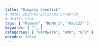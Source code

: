 ```yaml
---
title: "Dimgrey Cavefish"
# date: 2020-01-25T23:01:37+09:00
# draft: true
tags: [ "Radeon", "RDNA_2", "Navi23" ]
keywords: [ "", ]
categories: [ "Hardware", "AMD", "GPU" ]
noindex: false
---
```



